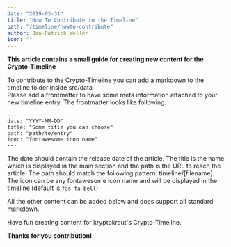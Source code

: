 ```yaml
---
date: "2019-03-31"
title: "How To Contribute to the Timeline"
path: "/timeline/howto-contribute"
author: Jan-Patrick Weller
icon: ""
---
```

**This article contains a small guide for creating new content for the Crypto-Timeline**

To contribute to the Crypto-Timeline you can add a markdown to the timeline folder inside src/data  
Please add a frontmatter to have some meta information attached to your new timeline entry. The frontmatter
looks like following:
```
---
date: "YYYY-MM-DD"
title: "Some title you can choose"
path: "path/to/entry"
icon: "fontawesome icon name"
---
```
The date should contain the release date of the article. The title is the name which is displayed in the main section and the path is the URL to reach the article. The path should match the following pattern: timeline/\[filename\]. The icon can be any fontawesome icon name and will be displayed in the timeline (default is `fas fa-bell`)
   
All the other content can be added below and does support all standard markdown.  
  
Have fun creating content for kryptokraut's Crypto-Timeline.  
  
**Thanks for you contribution!**

